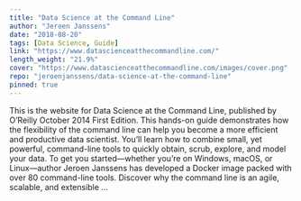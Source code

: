 ```yaml
---
title: "Data Science at the Command Line"
author: "Jeroen Janssens"
date: "2018-08-20"
tags: [Data Science, Guide]
link: "https://www.datascienceatthecommandline.com/"
length_weight: "21.9%"
cover: "https://www.datascienceatthecommandline.com/images/cover.png"
repo: "jeroenjanssens/data-science-at-the-command-line"
pinned: true
---
```


This is the website for Data Science at the Command Line, published by O’Reilly October 2014 First Edition. This hands-on guide demonstrates how the flexibility of the command line can help you become a more efficient and productive data scientist. You’ll learn how to combine small, yet powerful, command-line tools to quickly obtain, scrub, explore, and model your data. To get you started—whether you’re on Windows, macOS, or Linux—author Jeroen Janssens has developed a Docker image packed with over 80 command-line tools. Discover why the command line is an agile, scalable, and extensible ...
